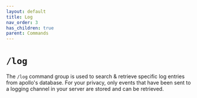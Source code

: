 ```yaml
---
layout: default
title: Log
nav_order: 3
has_children: true
parent: Commands
---
```

# `/log`

The `/log` command group is used to search & retrieve specific log entries from apollo's database.
For your privacy, only events that have been sent to a logging channel in your server are stored and can be retrieved. 